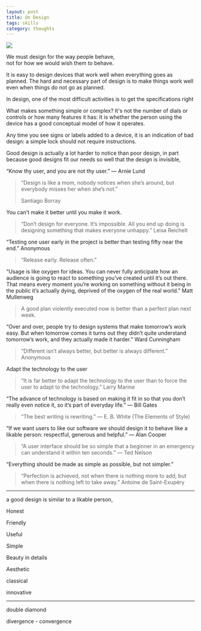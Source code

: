 ```yaml
---
layout: post
title: On Design  
tags: skills
category: thoughts
---
```


![](https://images.unsplash.com/photo-1472289065668-ce650ac443d2?ixlib=rb-1.2.1&ixid=eyJhcHBfaWQiOjEyMDd9&auto=format&fit=crop&w=1500&q=80)

We must design for the way people behave,<br/>not for how we would wish them to behave.

It is easy to design devices that work well when everything goes as planned. The hard and necessary part of design is to make things work well even when things do not go as planned.

In design, one of the most difficult activities is to get the specifications right


What makes something simple or complex? It's not the number of dials or controls or how many features it has: It is whether the person using the device has a good conceptual model of how it operates.

Any time you see signs or labels added to a device, it is an indication of bad design: a simple lock should not require instructions.

Good design is actually a lot harder to notice than poor design, in part because good designs fit our needs so well that the design is invisible,


“Know thy user, and you are not thy user.” — Arnie Lund

> “Design is like a mom, nobody notices when she’s around, but everybody misses her when she’s not.” 
>
> Santiago Borray

You can’t make it better until you make it work.


> “Don’t design for everyone. It’s impossible. All you end up doing is designing something that makes everyone unhappy.” Leisa Reichelt

“Testing one user early in the project is better than testing fifty near the end.” Anonymous

> “Release early. Release often.”

“Usage is like oxygen for ideas. You can never fully anticipate how an audience is going to react to something you’ve created until it’s out there. That means every moment you’re working on something without it being in the public it’s actually dying, deprived of the oxygen of the real world.” Matt Mullenweg

> A good plan violently executed now is better than a perfect plan next week.

“Over and over, people try to design systems that make tomorrow’s work easy. But when tomorrow comes it turns out they didn’t quite understand tomorrow’s work, and they actually made it harder.” Ward Cunningham

> “Different isn’t always better, but better is always different.” Anonymous

Adapt the technology to the user

> “It is far better to adapt the technology to the user than to force the user to adapt to the technology.” Larry Marine

“The advance of technology is based on making it fit in so that you don’t really even notice it, so it’s part of everyday life.” — Bill Gates

> “The best writing is rewriting.” — E. B. White (The Elements of Style)

“If we want users to like our software we should design it to behave like a likable person: respectful, generous and helpful.” — Alan Cooper

> “A user interface should be so simple that a beginner in an emergency can understand it within ten seconds.” — Ted Nelson

“Everything should be made as simple as possible, but not simpler.”

> “Perfection is achieved, not when there is nothing more to add, but when there is nothing left to take away.”
Antoine de Saint-Exupéry


---


a good design is similar to a likable person, 

Honest

Friendly

Useful

Simple

Beauty in details

Aesthetic

classical

innovative 

---

double diamond 

divergence - convergence